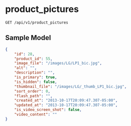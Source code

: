 product_pictures
================

```shell
GET /api/v1/product_pictures
```

Sample Model
------------

```json
{
	"id": 28,
	"product_id": 55,
	"image_file": "/images/LG/LP1_bic.jpg",
	"alt": "",
	"description": "",
	"is_primary": true,
	"is_hidden": false,
	"thumbnail_file": "/images/LG/_thumb_LP1_bic.jpg",
	"sort_order": 0,
	"flash_path": "",
	"created_at": "2013-10-17T20:09:47.307-05:00",
	"updated_at": "2013-10-17T20:09:47.307-05:00",
	"is_video_screen_shot": false,
	"video_content": ""
}
```